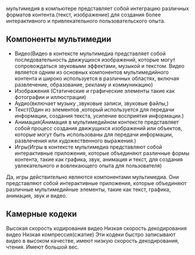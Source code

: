 
мультимедия в компьютере представляет собой интеграцию различных форматов контента.(текст, изображение) для создания более интерактивного и привлекательного пользовательского опыта.

## Компоненты мультимедии
- Видео(Видео в контексте мультимедиа представляет собой последовательность движущихся изображений, которые могут сопровождаться звуковыми эффектами, музыкой и текстом. Видео является одним из основных компонентов мультимедийного контента и широко используется в различных областях, включая развлечение, образование, рекламу и коммуникацию)
- Изображения (Статические и графические элементы такие как фотографии и иллюстрации)
- Аудио(включает музыку ,звуковые записи, звуковые файлы,)
- Текст(Один из элементов ,который используется для передачи информации, создания текста, усиление восприятия информации.)
- Анимация(Анимация в мультимедийном контексте представляет собой процесс создания движущихся изображений или объектов, которые могут быть использованы для передачи информации, развлечения или художественного выражения.)
- Игры(Игры в контексте мультимедиа представляют собой интерактивные приложения, которые объединяют различные формы контента, такие как графика, звук, анимация и текст, для создания увлекательного и вовлекающего опыта для пользователя)

Да, игры действительно являются компонентами мультимедиа. Они представляют собой интерактивные приложения, которые объединяют различные мультимедийные элементы, такие как текст, графика, анимация, звук и видео.


## Камерные кодеки
Высокая скорость кодирования видео
Низкая скорость декодирования видео
Низкая компрессия(сжатие)
Эти кодеки быстро записывают видео в высоком качестве, имеют низкую скорость декодирования, чтения. Имеют большой вес.

